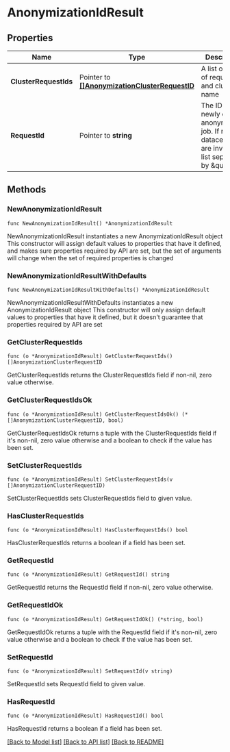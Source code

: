 # AnonymizationIdResult

## Properties

Name | Type | Description | Notes
------------ | ------------- | ------------- | -------------
**ClusterRequestIds** | Pointer to [**[]AnonymizationClusterRequestID**](AnonymizationClusterRequestID.md) | A list of tuples of request ID and cluster name | [optional] 
**RequestId** | Pointer to **string** | The ID of the newly created anonymization job. If multiple datacenters are involved a list separated by \&quot;|\&quot; will be returned | [optional] 

## Methods

### NewAnonymizationIdResult

`func NewAnonymizationIdResult() *AnonymizationIdResult`

NewAnonymizationIdResult instantiates a new AnonymizationIdResult object
This constructor will assign default values to properties that have it defined,
and makes sure properties required by API are set, but the set of arguments
will change when the set of required properties is changed

### NewAnonymizationIdResultWithDefaults

`func NewAnonymizationIdResultWithDefaults() *AnonymizationIdResult`

NewAnonymizationIdResultWithDefaults instantiates a new AnonymizationIdResult object
This constructor will only assign default values to properties that have it defined,
but it doesn't guarantee that properties required by API are set

### GetClusterRequestIds

`func (o *AnonymizationIdResult) GetClusterRequestIds() []AnonymizationClusterRequestID`

GetClusterRequestIds returns the ClusterRequestIds field if non-nil, zero value otherwise.

### GetClusterRequestIdsOk

`func (o *AnonymizationIdResult) GetClusterRequestIdsOk() (*[]AnonymizationClusterRequestID, bool)`

GetClusterRequestIdsOk returns a tuple with the ClusterRequestIds field if it's non-nil, zero value otherwise
and a boolean to check if the value has been set.

### SetClusterRequestIds

`func (o *AnonymizationIdResult) SetClusterRequestIds(v []AnonymizationClusterRequestID)`

SetClusterRequestIds sets ClusterRequestIds field to given value.

### HasClusterRequestIds

`func (o *AnonymizationIdResult) HasClusterRequestIds() bool`

HasClusterRequestIds returns a boolean if a field has been set.

### GetRequestId

`func (o *AnonymizationIdResult) GetRequestId() string`

GetRequestId returns the RequestId field if non-nil, zero value otherwise.

### GetRequestIdOk

`func (o *AnonymizationIdResult) GetRequestIdOk() (*string, bool)`

GetRequestIdOk returns a tuple with the RequestId field if it's non-nil, zero value otherwise
and a boolean to check if the value has been set.

### SetRequestId

`func (o *AnonymizationIdResult) SetRequestId(v string)`

SetRequestId sets RequestId field to given value.

### HasRequestId

`func (o *AnonymizationIdResult) HasRequestId() bool`

HasRequestId returns a boolean if a field has been set.


[[Back to Model list]](../README.md#documentation-for-models) [[Back to API list]](../README.md#documentation-for-api-endpoints) [[Back to README]](../README.md)


